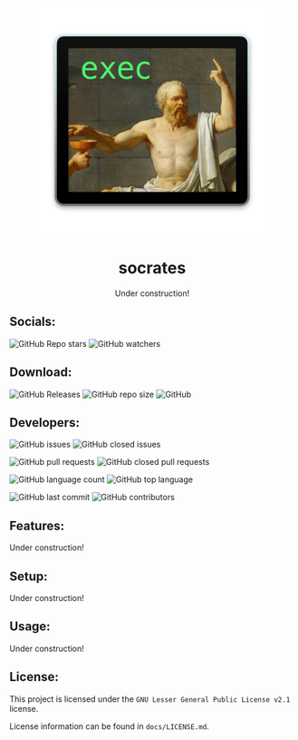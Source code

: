 <div align = 'center'>
<img width = '400' height = '400' src = './logo.png'> </img>
<h1> socrates </h1>
Under construction!
</div>

## Socials:

![GitHub Repo stars](https://img.shields.io/github/stars/eggnaut/socrates?color=yellow&logo=Github&style=for-the-badge) ![GitHub watchers](https://img.shields.io/github/watchers/eggnaut/socrates?color=orange&logo=Github&style=for-the-badge)

## Download:

![GitHub Releases](https://img.shields.io/github/downloads/eggnaut/socrates/total?style=for-the-badge) ![GitHub repo size](https://img.shields.io/github/repo-size/eggnaut/socrates?style=for-the-badge) ![GitHub](https://img.shields.io/static/v1?label=License&message=LGPL-2.1&color=orange&style=for-the-badge)

## Developers:

![GitHub issues](https://img.shields.io/github/issues/eggnaut/socrates?color=green&style=for-the-badge) ![GitHub closed issues](https://img.shields.io/github/issues-closed/eggnaut/socrates?color=red&style=for-the-badge)

![GitHub pull requests](https://img.shields.io/github/issues-pr/eggnaut/socrates?color=green&style=for-the-badge) ![GitHub closed pull requests](https://img.shields.io/github/issues-pr-closed/eggnaut/socrates?color=red&style=for-the-badge)

![GitHub language count](https://img.shields.io/github/languages/count/eggnaut/socrates?style=for-the-badge) ![GitHub top language](https://img.shields.io/github/languages/top/eggnaut/socrates?logo=Python&logoColor=yellow&style=for-the-badge)

![GitHub last commit](https://img.shields.io/github/last-commit/eggnaut/socrates?style=for-the-badge) ![GitHub contributors](https://img.shields.io/github/contributors/eggnaut/socrates?style=for-the-badge)

## Features:
Under construction!

## Setup:
Under construction!

## Usage:
Under construction!

## License:
This project is licensed under the `GNU Lesser General Public License v2.1` license.

License information can be found in `docs/LICENSE.md`.
